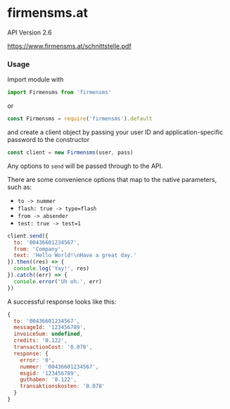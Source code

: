 # firmensms.at

API Version 2.6

https://www.firmensms.at/schnittstelle.pdf


### Usage

Import module with

```javascript
import Firmensms from 'firmensms'
```

or

```javascript
const Firmensms = require('firmensms').default
```

and create a client object by passing your user ID and application-specific password to the constructor

```javascript
const client = new Firmensms(user, pass)
```

Any options to `send` will be passed through to the API.

There are some convenience options that map to the native parameters, such as:
  - `to -> nummer`
  - `flash: true -> type=flash`
  - `from -> absender`
  - `test: true -> test=1`

```javascript
client.send({
  to: '00436601234567',
  from: 'Company',
  text: 'Hello World!\nHave a great day.'
}).then((res) => {
  console.log('Yay!', res)
}).catch((err) => {
  console.error('Uh oh.', err)
})
```


A successful response looks like this:

```javascript
{
  to: '00436601234567',
  messageId: '123456789',
  invoiceSum: undefined,
  credits: '0.122',
  transactionCost: '0.078',
  response: {
    error: '0',
    nummer: '00436601234567',
    msgid: '123456789',
    guthaben: '0.122',
    transaktionskosten: '0.078'
  }
}
```
